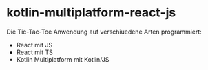 # kotlin-multiplatform-react-js
Die Tic-Tac-Toe Anwendung auf verschiuedene Arten programmiert: 

* React mit JS
* React mit TS
* Kotlin Multiplatform mit Kotlin/JS
